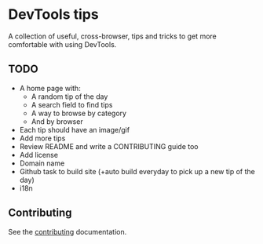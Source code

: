# DevTools tips

A collection of useful, cross-browser, tips and tricks to get more comfortable with using DevTools.

## TODO

* A home page with:
  * A random tip of the day
  * A search field to find tips
  * A way to browse by category
  * And by browser
* Each tip should have an image/gif
* Add more tips
* Review README and write a CONTRIBUTING guide too
* Add license
* Domain name
* Github task to build site (+auto build everyday to pick up a new tip of the day)
* i18n

## Contributing

See the [contributing](CONTRIBUTING.md) documentation.
